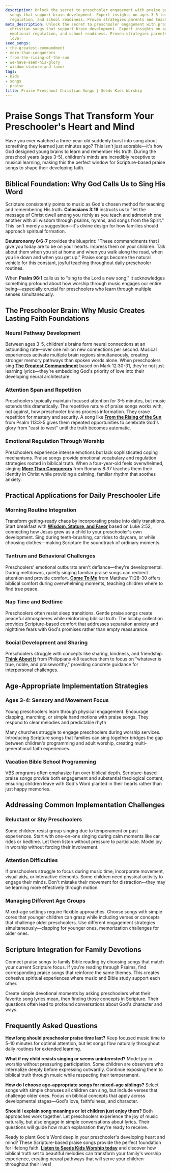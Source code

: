 ```yaml
---
description: Unlock the secret to preschooler engagement with praise preschool christian
  songs that support brain development. Expert insights on ages 3-5 learning, emotional
  regulation, and school readiness. Proven strategies parents and teachers love!
meta_description: Unlock the secret to preschooler engagement with praise preschool
  christian songs that support brain development. Expert insights on ages 3-5 learning,
  emotional regulation, and school readiness. Proven strategies parents and teachers
  love!
seed_songs:
- the-greatest-commandment
- more-than-conquerors
- from-the-rising-of-the-sun
- we-have-seen-his-glory
- wisdom-stature-and-favor
tags:
- kids
- songs
- praise
title: Praise Preschool Christian Songs | Seeds Kids Worship
---
```

# Praise Songs That Transform Your Preschooler's Heart and Mind

Have you ever watched a three-year-old suddenly burst into song about something they learned just minutes ago? This isn't just adorable—it's how God designed young brains to learn and remember His truth. During the preschool years (ages 3-5), children's minds are incredibly receptive to musical learning, making this the perfect window for Scripture-based praise songs to shape their developing faith.

## Biblical Foundation: Why God Calls Us to Sing His Word

Scripture consistently points to music as God's chosen method for teaching and remembering His truth. **Colossians 3:16** instructs us to "let the message of Christ dwell among you richly as you teach and admonish one another with all wisdom through psalms, hymns, and songs from the Spirit." This isn't merely a suggestion—it's divine design for how families should approach spiritual formation.

**Deuteronomy 6:6-7** provides the blueprint: "These commandments that I give you today are to be on your hearts. Impress them on your children. Talk about them when you sit at home and when you walk along the road, when you lie down and when you get up." Praise songs become the natural vehicle for this constant, joyful teaching throughout daily preschooler routines.

When **Psalm 96:1** calls us to "sing to the Lord a new song," it acknowledges something profound about how worship through music engages our entire being—especially crucial for preschoolers who learn through multiple senses simultaneously.

## The Preschooler Brain: Why Music Creates Lasting Faith Foundations

### Neural Pathway Development

Between ages 3-5, children's brains form neural connections at an astounding rate—over one million new connections per second. Musical experiences activate multiple brain regions simultaneously, creating stronger memory pathways than spoken words alone. When preschoolers sing **[The Greatest Commandment](https://seedskidsworship.com/product/greatest-commandment-mark-1230-31-2/)** based on Mark 12:30-31, they're not just learning lyrics—they're embedding God's priority of love into their developing neural architecture.

### Attention Span and Repetition

Preschoolers typically maintain focused attention for 3-5 minutes, but music extends this dramatically. The repetitive nature of praise songs works with, not against, how preschooler brains process information. They crave repetition for mastery and security. A song like **[From the Rising of the Sun](https://seedskidsworship.com/product/from-the-rising-of-the-sun-psalm-1133-5/)** from Psalm 113:3-5 gives them repeated opportunities to celebrate God's glory from "east to west" until the truth becomes automatic.

### Emotional Regulation Through Worship

Preschoolers experience intense emotions but lack sophisticated coping mechanisms. Praise songs provide emotional vocabulary and regulation strategies rooted in biblical truth. When a four-year-old feels overwhelmed, singing **[More Than Conquerors](https://seedskidsworship.com/product/more-than-conquerors-romans-837/)** from Romans 8:37 teaches them their identity in Christ while providing a calming, familiar rhythm that soothes anxiety.

## Practical Applications for Daily Preschooler Life

### Morning Routine Integration

Transform getting-ready chaos by incorporating praise into daily transitions. Start breakfast with **[Wisdom, Stature, and Favor](https://seedskidsworship.com/product/wisdom-stature-and-favor-luke-252-2/)** based on Luke 2:52, connecting how Jesus grew as a child to your preschooler's own development. Sing during teeth-brushing, car rides to daycare, or while choosing clothes—making Scripture the soundtrack of ordinary moments.

### Tantrum and Behavioral Challenges

Preschoolers' emotional outbursts aren't defiance—they're developmental. During meltdowns, quietly singing familiar praise songs can redirect attention and provide comfort. **[Come To Me](https://seedskidsworship.com/product/when-you-lie-down-lullabies-scripture-songs/)** from Matthew 11:28-30 offers biblical comfort during overwhelming moments, teaching children where to find true peace.

### Nap Time and Bedtime

Preschoolers often resist sleep transitions. Gentle praise songs create peaceful atmospheres while reinforcing biblical truth. The lullaby collection provides Scripture-based comfort that addresses separation anxiety and nighttime fears with God's promises rather than empty reassurance.

### Social Development and Sharing

Preschoolers struggle with concepts like sharing, kindness, and friendship. **[Think About It](https://seedskidsworship.com/product/think-about-it-philippians-48/)** from Philippians 4:8 teaches them to focus on "whatever is true, noble, and praiseworthy," providing concrete guidance for interpersonal challenges.

## Age-Appropriate Implementation Strategies

### Ages 3-4: Sensory and Movement Focus

Young preschoolers learn through physical engagement. Encourage clapping, marching, or simple hand motions with praise songs. They respond to clear melodies and predictable rhyth

Many churches struggle to engage preschoolers during worship services. Introducing Scripture songs that families can sing together bridges the gap between children's programming and adult worship, creating multi-generational faith experiences.

### Vacation Bible School Programming

VBS programs often emphasize fun over biblical depth. Scripture-based praise songs provide both engagement and substantial theological content, ensuring children leave with God's Word planted in their hearts rather than just happy memories.

## Addressing Common Implementation Challenges

### Reluctant or Shy Preschoolers

Some children resist group singing due to temperament or past experiences. Start with one-on-one singing during calm moments like car rides or bedtime. Let them listen without pressure to participate. Model joy in worship without forcing their involvement.

### Attention Difficulties

If preschoolers struggle to focus during music time, incorporate movement, visual aids, or interactive elements. Some children need physical activity to engage their minds. Don't mistake their movement for distraction—they may be learning more effectively through motion.

### Managing Different Age Groups

Mixed-age settings require flexible approaches. Choose songs with simple cores that younger children can grasp while including verses or concepts that challenge older preschoolers. Use different engagement strategies simultaneously—clapping for younger ones, memorization challenges for older ones.

## Scripture Integration for Family Devotions

Connect praise songs to family Bible reading by choosing songs that match your current Scripture focus. If you're reading through Psalms, find corresponding praise songs that reinforce the same themes. This creates cohesive spiritual experiences where music and Bible study support each other.

Create simple devotional moments by asking preschoolers what their favorite song lyrics mean, then finding those concepts in Scripture. Their questions often lead to profound conversations about God's character and ways.

## Frequently Asked Questions

**How long should preschooler praise time last?**
Keep focused music time to 5-10 minutes for optimal attention, but let songs flow naturally throughout daily routines for extended learning.

**What if my child resists singing or seems uninterested?**
Model joy in worship without pressuring participation. Some children are observers who internalize deeply before expressing outwardly. Continue exposing them to biblical truth through music while respecting their temperament.

**How do I choose age-appropriate songs for mixed-age siblings?**
Select songs with simple choruses all children can sing, but include verses that challenge older ones. Focus on biblical concepts that apply across developmental stages—God's love, faithfulness, and character.

**Should I explain song meanings or let children just enjoy them?**
Both approaches work together. Let preschoolers experience the joy of music naturally, but also engage in simple conversations about lyrics. Their questions will guide how much explanation they're ready to receive.

Ready to plant God's Word deep in your preschooler's developing heart and mind? These Scripture-based praise songs provide the perfect foundation for lifelong faith. **[Listen to Seeds Kids Worship today](https://seedskidsworship.com)** and discover how biblical truth set to beautiful melodies can transform your family's worship experience, creating neural pathways that will serve your children throughout their lives!

<script type="application/ld+json">
{
  "@context": "https://schema.org",
  "@type": "Article",
  "headline": "Praise Preschool Christian Songs",
  "author": {
    "@type": "Organization",
    "name": "Seeds Kids Worship"
  },
  "publisher": {
    "@type": "Organization",
    "name": "Seeds Kids Worship",
    "logo": {
      "@type": "ImageObject",
      "url": "https://seedskidsworship.com/logo.png"
    }
  },
  "datePublished": "2025-09-06T09:19:39.197179",
  "dateModified": "2025-09-06T09:19:39.197213",
  "description": "Unlock the secret to preschooler engagement with praise preschool christian songs that support brain development. Expert insights on ages 3-5 learning, emotiona",
  "mainEntityOfPage": {
    "@type": "WebPage",
    "@id": "https://seedskidsworship.com/activities/praise-preschool-christian-songs/"
  }
}
</script>

<script type="application/ld+json">
{
  "@context": "https://schema.org",
  "@type": "Product",
  "name": "The Greatest Commandment",
  "description": "A song about loving God and loving your neighbor",
  "url": "https://seedskidsworship.com/product/greatest-commandment-mark-1230-31-2/",
  "brand": {
    "@type": "Brand",
    "name": "Seeds Kids Worship"
  },
  "category": "Children's Christian Music",
  "album": "Seeds of Purpose"
}
</script>

<script type="application/ld+json">
{
  "@context": "https://schema.org",
  "@type": "Product",
  "name": "More Than Conquerors",
  "description": "Powerful song declaring God as mighty to save and rejoicing over us from Zephaniah 3:17",
